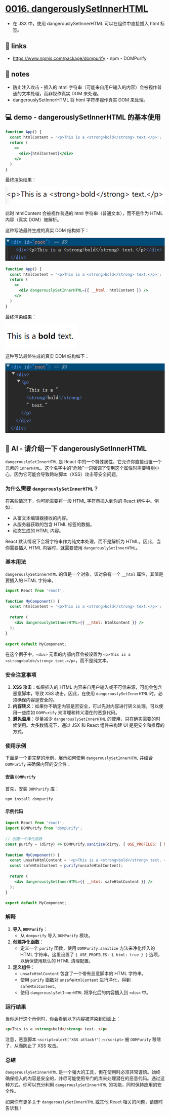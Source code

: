 # [0016. dangerouslySetInnerHTML](https://github.com/Tdahuyou/react/tree/main/0016.%20dangerouslySetInnerHTML)

- 在 JSX 中，使用 dangerouslySetInnerHTML 可以在组件中直接插入 html 标签。

## 🔗 links

- https://www.npmjs.com/package/dompurify - npm - DOMPurify

## 📒 notes

- 防止注入攻击 - 插入的 html 字符串（可能来自用户输入的内容）会被视作普通的文本处理，而非视作真实 DOM 来处理。
- dangerouslySetInnerHTML 将 html 字符串视作真实 DOM 来处理。

## 💻 demo - dangerouslySetInnerHTML 的基本使用

```jsx
function App() {
  const htmlContent = '<p>This is a <strong>bold</strong> text.</p>';
  return (
    <>
      <div>{htmlContent}</div>
    </>
  )
}
```

最终渲染结果：

![](md-imgs/2024-09-27-17-59-16.png)

此时 htmlContent 会被视作普通的 html 字符串（普通文本），而不是作为 HTML 内容（真实 DOM）被解析。

这种写法最终生成的真实 DOM 结构如下：

![](md-imgs/2024-09-29-08-55-18.png)

```jsx
function App() {
  const htmlContent = '<p>This is a <strong>bold</strong> text.</p>';
  return (
    <>
      <div dangerouslySetInnerHTML={{ __html: htmlContent }} />
    </>
  )
}
```

最终渲染结果：

![](md-imgs/2024-09-27-17-59-47.png)

这种写法最终生成的真实 DOM 结构如下：

![](md-imgs/2024-09-29-08-55-57.png)

## 🤖 AI - 请介绍一下 dangerouslySetInnerHTML

`dangerouslySetInnerHTML` 是 React 中的一个特殊属性，它允许你直接设置一个元素的 `innerHTML`。这个名字中的“危险”一词强调了使用这个属性时需要特别小心，因为它可能会导致跨站脚本（XSS）攻击等安全问题。

### 为什么需要 `dangerouslySetInnerHTML`？

在某些情况下，你可能需要将一段 HTML 字符串插入到你的 React 组件中。例如：

- 从富文本编辑器接收的内容。
- 从服务器获取的包含 HTML 标签的数据。
- 动态生成的 HTML 内容。

React 默认情况下会将字符串作为纯文本处理，而不是解析为 HTML。因此，当你需要插入 HTML 内容时，就需要使用 `dangerouslySetInnerHTML`。

### 基本用法

`dangerouslySetInnerHTML` 的值是一个对象，该对象有一个 `__html` 属性，其值是要插入的 HTML 字符串。

```jsx
import React from 'react';

function MyComponent() {
  const htmlContent = '<p>This is a <strong>bold</strong> text.</p>';

  return (
    <div dangerouslySetInnerHTML={{ __html: htmlContent }} />
  );
}

export default MyComponent;
```

在这个例子中，`<div>` 元素的内部内容会被设置为 `<p>This is a <strong>bold</strong> text.</p>`，而不是纯文本。

### 安全注意事项

1. **XSS 攻击**：如果插入的 HTML 内容来自用户输入或不可信来源，可能会包含恶意脚本，导致 XSS 攻击。因此，在使用 `dangerouslySetInnerHTML` 时，必须确保内容是安全的。
2. **内容转义**：如果你不确定内容是否安全，可以先对内容进行转义处理。可以使用一些库如 `DOMPurify` 来清理和转义潜在的恶意代码。
3. **避免滥用**：尽量减少 `dangerouslySetInnerHTML` 的使用，只在确实需要的时候使用。大多数情况下，通过 JSX 和 React 组件来构建 UI 是更安全和推荐的方式。

### 使用示例

下面是一个更完整的示例，展示如何使用 `dangerouslySetInnerHTML` 并结合 `DOMPurify` 来确保内容的安全性：

#### 安装 `DOMPurify`

首先，安装 `DOMPurify` 库：

```sh
npm install dompurify
```

#### 示例代码

```jsx
import React from 'react';
import DOMPurify from 'dompurify';

// 创建一个净化函数
const purify = (dirty) => DOMPurify.sanitize(dirty, { USE_PROFILES: { html: true } });

function MyComponent() {
  const unsafeHtmlContent = '<p>This is a <strong>bold</strong> text. <script>alert("XSS attack!");</script></p>';
  const safeHtmlContent = purify(unsafeHtmlContent);

  return (
    <div dangerouslySetInnerHTML={{ __html: safeHtmlContent }} />
  );
}

export default MyComponent;
```

### 解释

1. **导入 `DOMPurify`**：
   - 从 `dompurify` 导入 `DOMPurify` 模块。
2. **创建净化函数**：
   - 定义一个 `purify` 函数，使用 `DOMPurify.sanitize` 方法来净化传入的 HTML 字符串。这里设置了 `{ USE_PROFILES: { html: true } }` 选项，以确保使用默认的 HTML 清理配置。
3. **定义组件**：
   - `unsafeHtmlContent` 包含了一个带有恶意脚本的 HTML 字符串。
   - 使用 `purify` 函数对 `unsafeHtmlContent` 进行净化，得到 `safeHtmlContent`。
   - 使用 `dangerouslySetInnerHTML` 将净化后的内容插入到 `<div>` 中。

### 运行结果

当你运行这个示例时，你会看到以下内容被渲染到页面上：

```html
<p>This is a <strong>bold</strong> text. </p>
```

注意，恶意脚本 `<script>alert("XSS attack!");</script>` 被 `DOMPurify` 移除了，从而防止了 XSS 攻击。

### 总结

`dangerouslySetInnerHTML` 是一个强大的工具，但在使用时必须非常谨慎。始终确保插入的内容是安全的，并尽可能使用专门的库来处理潜在的恶意代码。通过这种方式，你可以充分利用 `dangerouslySetInnerHTML` 的功能，同时保持应用的安全性。

如果你有更多关于 `dangerouslySetInnerHTML` 或其他 React 相关的问题，请随时告诉我！